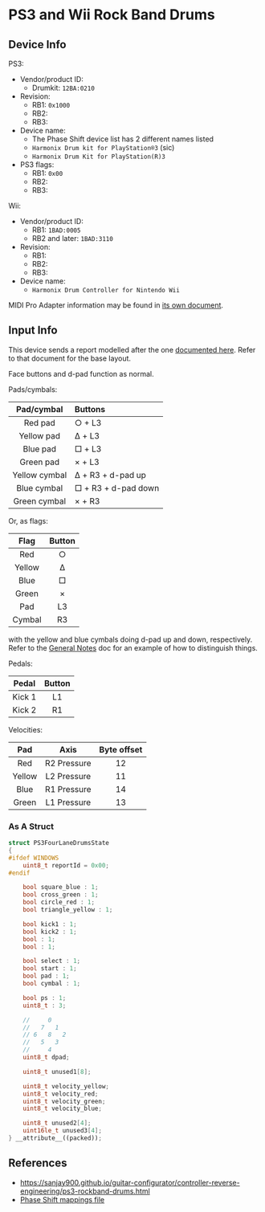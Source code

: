 # PS3 and Wii Rock Band Drums

## Device Info

PS3:

- Vendor/product ID:
  - Drumkit: `12BA:0210`
- Revision:
  - RB1: `0x1000`
  - RB2:
  - RB3:
- Device name:
  - The Phase Shift device list has 2 different names listed
  - `Harmonix Drum kit for PlayStation®3` (sic)
  - `Harmonix Drum Kit for PlayStation(R)3`
- PS3 flags:
  - RB1: `0x00`
  - RB2:
  - RB3:

Wii:

- Vendor/product ID:
  - RB1: `1BAD:0005`
  - RB2 and later: `1BAD:3110`
- Revision:
  - RB1:
  - RB2:
  - RB3:
- Device name:
  - `Harmonix Drum Controller for Nintendo Wii` 

MIDI Pro Adapter information may be found in [its own document](../../Other/Rock%20Band%20Adapters/MIDI%20Pro%20Adapters.md).

## Input Info

This device sends a report modelled after the one [documented here](../../Base%20Reports/PS3.md). Refer to that document for the base layout.

Face buttons and d-pad function as normal.

Pads/cymbals:

| Pad/cymbal    | Buttons             |
| :--------:    | :------             |
| Red pad       | ○ + L3              |
| Yellow pad    | Δ + L3              |
| Blue pad      | □ + L3              |
| Green pad     | × + L3              |
| Yellow cymbal | Δ + R3 + d-pad up   |
| Blue cymbal   | □ + R3 + d-pad down |
| Green cymbal  | × + R3              |

Or, as flags:

| Flag   | Button |
| :--:   | :----: |
| Red    | ○      |
| Yellow | Δ      |
| Blue   | □      |
| Green  | ×      |
| Pad    | L3     |
| Cymbal | R3     |

with the yellow and blue cymbals doing d-pad up and down, respectively. Refer to the [General Notes](General%20Notes.md#deciphering-pads-and-cymbals) doc for an example of how to distinguish things.

Pedals:

| Pedal  | Button |
| :---:  | :----: |
| Kick 1 | L1     |
| Kick 2 | R1     |

Velocities:

| Pad    | Axis        | Byte offset |
| :-:    | :--:        | :---------: |
| Red    | R2 Pressure | 12          |
| Yellow | L2 Pressure | 11          |
| Blue   | R1 Pressure | 14          |
| Green  | L1 Pressure | 13          |

### As A Struct

```cpp
struct PS3FourLaneDrumsState
{
#ifdef WINDOWS
    uint8_t reportId = 0x00;
#endif

    bool square_blue : 1;
    bool cross_green : 1;
    bool circle_red : 1;
    bool triangle_yellow : 1;

    bool kick1 : 1;
    bool kick2 : 1;
    bool : 1;
    bool : 1;

    bool select : 1;
    bool start : 1;
    bool pad : 1;
    bool cymbal : 1;

    bool ps : 1;
    uint8_t : 3;

    //     0
    //   7   1
    // 6   8   2
    //   5   3
    //     4
    uint8_t dpad;

    uint8_t unused1[8];

    uint8_t velocity_yellow;
    uint8_t velocity_red;
    uint8_t velocity_green;
    uint8_t velocity_blue;

    uint8_t unused2[4];
    uint16le_t unused3[4];
} __attribute__((packed));
```

## References

- https://sanjay900.github.io/guitar-configurator/controller-reverse-engineering/ps3-rockband-drums.html
- [Phase Shift mappings file](../../Other/device_list.json)
